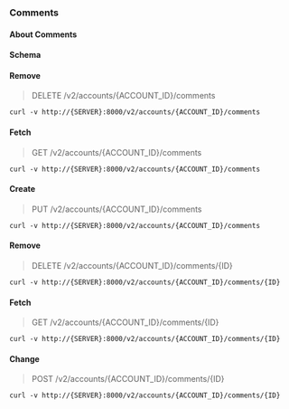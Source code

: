 ### Comments

#### About Comments

#### Schema



#### Remove

> DELETE /v2/accounts/{ACCOUNT_ID}/comments

```curl
curl -v http://{SERVER}:8000/v2/accounts/{ACCOUNT_ID}/comments
```

#### Fetch

> GET /v2/accounts/{ACCOUNT_ID}/comments

```curl
curl -v http://{SERVER}:8000/v2/accounts/{ACCOUNT_ID}/comments
```

#### Create

> PUT /v2/accounts/{ACCOUNT_ID}/comments

```curl
curl -v http://{SERVER}:8000/v2/accounts/{ACCOUNT_ID}/comments
```

#### Remove

> DELETE /v2/accounts/{ACCOUNT_ID}/comments/{ID}

```curl
curl -v http://{SERVER}:8000/v2/accounts/{ACCOUNT_ID}/comments/{ID}
```

#### Fetch

> GET /v2/accounts/{ACCOUNT_ID}/comments/{ID}

```curl
curl -v http://{SERVER}:8000/v2/accounts/{ACCOUNT_ID}/comments/{ID}
```

#### Change

> POST /v2/accounts/{ACCOUNT_ID}/comments/{ID}

```curl
curl -v http://{SERVER}:8000/v2/accounts/{ACCOUNT_ID}/comments/{ID}
```

